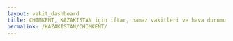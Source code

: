 ```yaml
---
layout: vakit_dashboard
title: CHIMKENT, KAZAKISTAN için iftar, namaz vakitleri ve hava durumu - ilçe/eyalet seç
permalink: /KAZAKISTAN/CHIMKENT/
---
```


<script type="text/javascript">
  var GLOBAL_COUNTRY = 'KAZAKISTAN';
  var GLOBAL_CITY = 'CHIMKENT';
  var GLOBAL_STATE = '';
  var lat = 72;
  var lon = 21;
</script>
